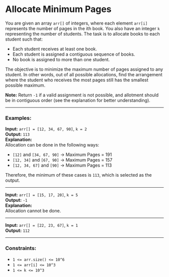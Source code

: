 # Allocate Minimum Pages

You are given an array `arr[]` of integers, where each element `arr[i]` represents the number of pages in the ith book. You also have an integer `k` representing the number of students. The task is to allocate books to each student such that:

- Each student receives at least one book.
- Each student is assigned a contiguous sequence of books.
- No book is assigned to more than one student.

The objective is to minimize the maximum number of pages assigned to any student. In other words, out of all possible allocations, find the arrangement where the student who receives the most pages still has the smallest possible maximum.

**Note:** Return `-1` if a valid assignment is not possible, and allotment should be in contiguous order (see the explanation for better understanding).

---

### Examples:

**Input:** `arr[] = [12, 34, 67, 90]`, `k = 2`  
**Output:** `113`  
**Explanation:**  
Allocation can be done in the following ways:  
- `[12]` and `[34, 67, 90]` → Maximum Pages = 191  
- `[12, 34]` and `[67, 90]` → Maximum Pages = 157  
- `[12, 34, 67]` and `[90]` → Maximum Pages = 113  

Therefore, the minimum of these cases is `113`, which is selected as the output.

---

**Input:** `arr[] = [15, 17, 20]`, `k = 5`  
**Output:** `-1`  
**Explanation:**  
Allocation cannot be done.

---

**Input:** `arr[] = [22, 23, 67]`, `k = 1`  
**Output:** `112`

---

### Constraints:
- `1 <= arr.size() <= 10^6`
- `1 <= arr[i] <= 10^3`
- `1 <= k <= 10^3`